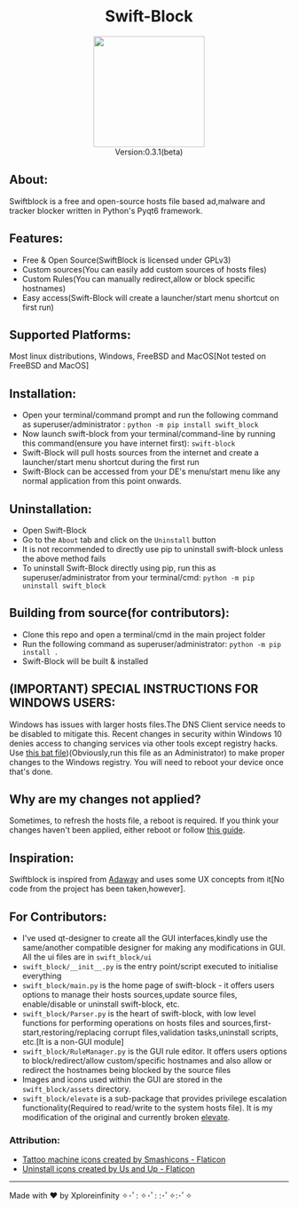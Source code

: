 <h1 align='center'> Swift-Block</h1>
<p align='center'>
<img src="swift_block/assets/app_icon.svg" height="200px" width="200px"/><br/>
Version:0.3.1(beta)
</p>

## About:

Swiftblock is a free and open-source hosts file based ad,malware and tracker blocker written in Python's Pyqt6 framework.

## Features:

* Free & Open Source(SwiftBlock is licensed under GPLv3)
* Custom sources(You can easily add custom sources of hosts files)
* Custom Rules(You can manually redirect,allow or block specific hostnames)
* Easy access(Swift-Block will create a launcher/start menu shortcut on first run)

## Supported Platforms:

Most linux distributions, Windows, FreeBSD and MacOS[Not tested on FreeBSD and MacOS]

## Installation:

* Open your terminal/command prompt and run the following command as superuser/administrator :
  `python -m pip install swift_block`
* Now launch swift-block from your terminal/command-line by running this command(ensure you have internet first):
  `swift-block`
* Swift-Block will pull hosts sources from the internet and create a launcher/start menu shortcut during the first run
* Swift-Block can be accessed from your DE's menu/start menu like any normal application from this point onwards.

## Uninstallation:

* Open Swift-Block
* Go to the `About` tab and click on the `Uninstall` button
* It is not recommended to directly use pip to uninstall swift-block unless the above method fails
* To uninstall Swift-Block directly using pip, run this as superuser/administrator from your terminal/cmd:
  `python -m pip uninstall swift_block`

## Building from source(for contributors):

* Clone this repo and open a terminal/cmd in the main project folder
* Run the following command as superuser/administrator:
  `python -m pip install .`
* Swift-Block will be built & installed

## (IMPORTANT) SPECIAL INSTRUCTIONS FOR WINDOWS USERS:

Windows has issues with larger hosts files.The DNS Client service needs to be disabled to mitigate this. Recent changes in security within Windows 10 denies access to changing services via other tools except registry hacks. Use [this bat file](https://github.com/StevenBlack/hosts/blob/master/disable-dnscache-service-win.bat))(Obviously,run this file as an Administrator) to make proper changes to the Windows registry. You will need to reboot your device once that's done.

## Why are my changes not applied?

Sometimes, to refresh the hosts file, a reboot is required. If you think your changes haven't been applied, either reboot or follow [this guide](https://github.com/StevenBlack/hosts#reloading-hosts-file).

## Inspiration:

Swiftblock is inspired from [Adaway](https://adaway.org) and uses some UX concepts from it[No code from the project has been taken,however].

## For Contributors:

* I've used qt-designer to create all the GUI interfaces,kindly use the same/another compatible designer for making any modifications in GUI. All the ui files are in `swift_block/ui`
* `swift_block/__init__.py` is the entry point/script executed to initialise everything
* `swift_block/main.py` is the home page of swift-block - it offers users options to manage their hosts sources,update source files, enable/disable or uninstall swift-block, etc.
* `swift_block/Parser.py` is the heart of swift-block, with low level functions for performing operations on hosts files and sources,first-start,restoring/replacing corrupt files,validation tasks,uninstall scripts, etc.[It is a non-GUI module]
* `swift_block/RuleManager.py` is the GUI rule editor. It offers users options to block/redirect/allow custom/specific hostnames and also allow or redirect the hostnames being blocked by the source files
* Images and icons used within the GUI are stored in the `swift_block/assets` directory.
* `swift_block/elevate` is a sub-package that provides privilege escalation functionality(Required to read/write to the system hosts file). It is my modification of the original and currently broken [elevate](https://github.com/barneygale/elevate).

### Attribution:
* [Tattoo machine icons created by Smashicons - Flaticon](https://www.flaticon.com/free-icons/tattoo-machine)
* [Uninstall icons created by Us and Up - Flaticon](https://www.flaticon.com/free-icons/uninstall)

<hr />
Made with ❤️ by Xploreinfinity ✧･ﾟ: ✧･ﾟ: :･ﾟ✧:･ﾟ✧ 
